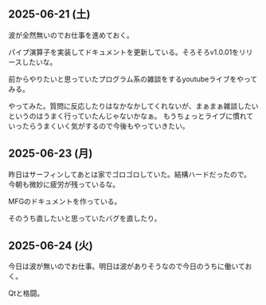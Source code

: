 ## 2025-06-21 (土)

波が全然無いのでお仕事を進めておく。

パイプ演算子を実装してドキュメントを更新している。そろそろv1.0.01をリリースしたいな。

前からやりたいと思っていたプログラム系の雑談をするyoutubeライブをやってみる。

やってみた。質問に反応したりはなかなかしてくれないが、まぁまぁ雑談したいというのはうまく行っていたんじゃないかなぁ。
もうちょっとライブに慣れていったらうまくいく気がするので今後もやっていきたい。

## 2025-06-23 (月)

昨日はサーフィンしてあとは家でゴロゴロしていた。結構ハードだったので。
今朝も微妙に疲労が残っているな。

MFGのドキュメントを作っている。

そのうち直したいと思っていたバグを直したり。

## 2025-06-24 (火)

今日は波が無いのでお仕事。明日は波がありそうなので今日のうちに働いておく。

Qtと格闘。